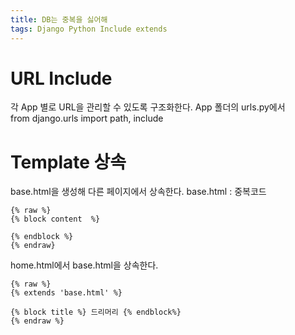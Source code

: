 ```yaml
---
title: DB는 중복을 싫어해
tags: Django Python Include extends
---
```


URL Include
===
각 App 별로 URL을 관리할 수 있도록 구조화한다. 
App 폴더의 urls.py에서  
from django.urls import path, include

Template 상속
===
base.html을 생성해 다른 페이지에서 상속한다.
base.html : 중복코드
```
{% raw %}
{% block content  %}

{% endblock %}
{% endraw}
```

home.html에서 base.html을 상속한다.
```
{% raw %}
{% extends 'base.html' %}

{% block title %} 드리머리 {% endblock%}
{% endraw %}
```
